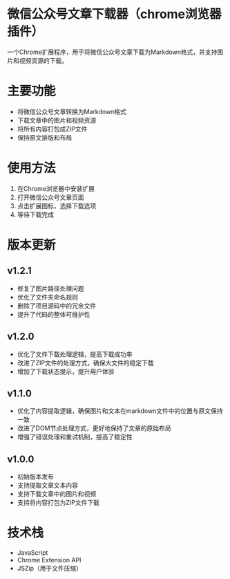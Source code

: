 # 微信公众号文章下载器（chrome浏览器插件）

一个Chrome扩展程序，用于将微信公众号文章下载为Markdown格式，并支持图片和视频资源的下载。

# 主要功能

- 将微信公众号文章转换为Markdown格式
- 下载文章中的图片和视频资源
- 将所有内容打包成ZIP文件
- 保持原文排版和布局

# 使用方法

1. 在Chrome浏览器中安装扩展
2. 打开微信公众号文章页面
3. 点击扩展图标，选择下载选项
4. 等待下载完成

# 版本更新

## v1.2.1
- 修复了图片路径处理问题
- 优化了文件夹命名规则
- 删除了项目源码中的冗余文件
- 提升了代码的整体可维护性

## v1.2.0
- 优化了文件下载处理逻辑，提高下载成功率
- 改进了ZIP文件的处理方式，确保大文件的稳定下载
- 增加了下载状态提示，提升用户体验

## v1.1.0
- 优化了内容提取逻辑，确保图片和文本在markdown文件中的位置与原文保持一致
- 改进了DOM节点处理方式，更好地保持了文章的原始布局
- 增强了错误处理和重试机制，提高了稳定性

## v1.0.0
- 初始版本发布
- 支持提取文章文本内容
- 支持下载文章中的图片和视频
- 支持将内容打包为ZIP文件下载

# 技术栈

- JavaScript
- Chrome Extension API
- JSZip（用于文件压缩）
